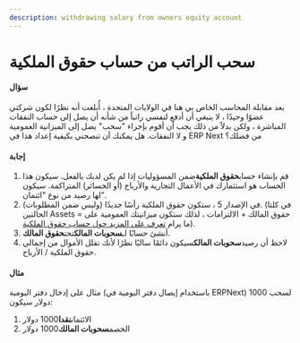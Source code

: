 ```yaml
---
description: withdrawing salary from owners equity account
---
```


# سحب الراتب من حساب حقوق الملكية

#### سؤال

بعد مقابلة المحاسب الخاص بي هنا في الولايات المتحدة ، أُبلغت أنه نظرًا لكون شركتي عضوًا وحيدًا ، لا ينبغي أن أدفع لنفسي راتباً من شأنه أن يصل إلى حساب النفقات المباشرة ، ولكن بدلاً من ذلك يجب أن أقوم بإجراء "سحب" يصل إلى الميزانية العمومية و لا النفقات. هل يمكنك أن تنصحني بكيفية إعداد هذا في ERP Next من فضلك؟

#### إجابة

1. قم بإنشاء حساب**حقوق الملكية**ضمن المسؤوليات إذا لم يكن لديك بالفعل. سيكون هذا الحساب هو استثمارك في الأعمال التجارية والأرباح (أو الخسائر) المتراكمة. سيكون لها رصيد من نوع "ائتمان".
2. في الإصدار 5 ، ستكون حقوق الملكية رأسًا جديدًا (وليس ضمن المطلوبات). (في كلتا الحالتين Assets = حقوق المالك + الالتزامات ، لذلك ستكون ميزانيتك العمومية على ما يرام [تعرف على المزيد حول حساب حقوق الملكية](http://www.accountingcoach.com/blog/what-is-owners-equity)).
3. أنشئ حسابًا لـ**سحوبات المالك**تحت**حقوق المالك**.
4. لاحظ أن رصيد**سحوبات المالك**سيكون دائمًا سالبًا نظرًا لأنك تقلل الأموال من إجمالي حقوق الملكية / الأرباح.

#### مثال

مثال على إدخال دفتر اليومية (باستخدام إيصال دفتر اليومية في ERPNext) لسحب 1000 دولار سيكون:

1. الائتمان**نقدا**1000 دولار
2. الخصم**سحوبات المالك**1000 دولار
